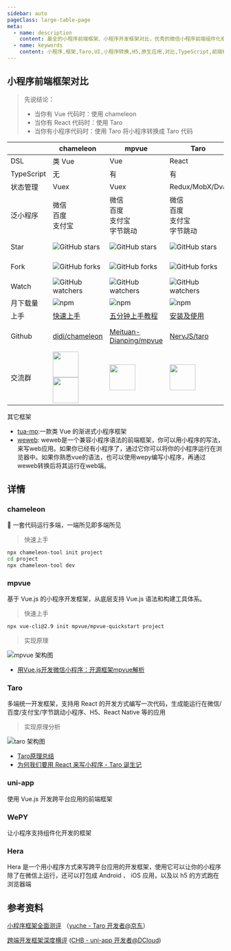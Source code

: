 ```yaml
---
sidebar: auto
pageClass: large-table-page
meta:
  - name: description
    content: 最全的小程序前端框架、小程序开发框架对比，优秀的微信小程序前端组件化框架评测。
  - name: keywords
    content: 小程序,框架,Taro,UI,小程序转换,H5,原生应用,对比,TypeScript,前端框架,对比,UI框架,原理,Hera,weweb,mpvue,Vue,React,小程序开发框架
---
```


## 小程序前端框架对比

> 先说结论：
> - 当你有 Vue 代码时：使用 chameleon
> - 当你有 React 代码时：使用 Taro
> - 当你有小程序代码时：使用 Taro 将小程序转换成 Taro 代码


|            | chameleon                                                    | mpvue                                                        | Taro                                                         | uni-app                                                      | WePY                                                         | Hera                                                         |
| ---------- | ------------------------------------------------------------ | ------------------------------------------------------------ | ------------------------------------------------------------ | ------------------------------------------------------------ | ------------------------------------------------------------ | ------------------------------------------------------------ |
| DSL        | 类 Vue                                                       | Vue                                                          | React                                                        | Vue                                                          | 类 Vue                                                       | 小程序                                                       |
| TypeScript | 无                                                           | 有                                                           | 有                                                           | 有                                                           | 有                                                           | 无                                                           |
| 状态管理   | Vuex                                                         | Vuex                                                         | Redux/MobX/Dva                                               | Vuex                                                         | Redux                                                        | 无                                                           |
| 泛小程序   | 微信<br />百度<br />支付宝                                   | 微信<br />百度<br />支付宝<br />字节跳动                     | 微信<br />百度<br />支付宝<br />字节跳动                     | 微信<br />百度<br />支付宝<br />字节跳动                     | 微信<br />百度<br />支付宝                                   | 微信                                                         |
| Star       | ![GitHub stars](https://img.shields.io/github/stars/didi/chameleon.svg?label=star&style=popout-square) | ![GitHub stars](https://img.shields.io/github/stars/Meituan-Dianping/mpvue.svg?label=star&style=popout-square) | ![GitHub stars](https://img.shields.io/github/stars/NervJS/taro.svg?label=star&style=popout-square) | ![GitHub stars](https://img.shields.io/github/stars/dcloudio/uni-app.svg?label=star&style=popout-square) | ![GitHub stars](https://img.shields.io/github/stars/Tencent/wepy.svg?label=star&style=popout-square) | ![GitHub stars](https://img.shields.io/github/stars/weidian-inc/hera.svg?label=star&style=popout-square) |
| Fork       | ![GitHub forks](https://img.shields.io/github/forks/didi/chameleon.svg?label=fork&style=popout-square) | ![GitHub forks](https://img.shields.io/github/forks/Meituan-Dianping/mpvue.svg?label=fork&style=popout-square) | ![GitHub forks](https://img.shields.io/github/forks/NervJS/taro.svg?label=fork&style=popout-square) | ![GitHub forks](https://img.shields.io/github/forks/dcloudio/uni-app.svg?label=fork&style=popout-square) | ![GitHub forks](https://img.shields.io/github/forks/Tencent/wepy.svg?label=fork&style=popout-square) | ![GitHub forks](https://img.shields.io/github/forks/weidian-inc/hera.svg?label=fork&style=popout-square) |
| Watch      | ![GitHub watchers](https://img.shields.io/github/watchers/didi/chameleon.svg?label=watch&style=popout-square) | ![GitHub watchers](https://img.shields.io/github/watchers/Meituan-Dianping/mpvue.svg?label=watch&style=popout-square) | ![GitHub watchers](https://img.shields.io/github/watchers/NervJS/taro.svg?label=watch&style=popout-square) | ![GitHub watchers](https://img.shields.io/github/watchers/dcloudio/uni-app.svg?label=watch&style=popout-square) | ![GitHub watchers](https://img.shields.io/github/watchers/Tencent/wepy.svg?label=watch&style=popout-square) | ![GitHub watchers](https://img.shields.io/github/watchers/weidian-inc/hera.svg?label=watch&style=popout-square) |
| 月下载量   | ![npm](https://img.shields.io/npm/dm/chameleon-tool.svg?label=D%2FM&style=popout-square) | ![npm](https://img.shields.io/npm/dm/mpvue.svg?label=D%2FM&style=popout-square) | ![npm](https://img.shields.io/npm/dm/@tarojs/taro.svg?label=D%2FM&style=popout-square) | N/A                                                          | ![npm](https://img.shields.io/npm/dm/wepy-cli.svg?label=D%2FM&style=popout-square) | ![npm](https://img.shields.io/npm/dm/hera-cli.svg?label=D%2FM&style=popout-square) |
| 上手       | [快速上手](https://cmljs.org/doc/quick_start/quick_start.html) | [五分钟上手教程](http://mpvue.com/mpvue/quickstart)          | [安装及使用](https://nervjs.github.io/taro/docs/GETTING-STARTED.html) | [快速上手](https://uniapp.dcloud.io/quickstart)              | [快速入门指南](https://tencent.github.io/wepy/document.html#/?id=%e5%bf%ab%e9%80%9f%e5%85%a5%e9%97%a8%e6%8c%87%e5%8d%97) | [快速入门](https://weidian-inc.github.io/hera/#/basics/quickstart) |
| Github     | [didi/chameleon](https://github.com/didi/chameleon)          | [Meituan-Dianping/mpvue](https://github.com/Meituan-Dianping/mpvue) | [NervJS/taro](https://github.com/NervJS/taro)                | [dcloudio/uni-app](https://github.com/dcloudio/uni-app)      | [Tencent/wepy](https://github.com/Tencent/wepy)              | [weidian-inc/hera](https://github.com/weidian-inc/hera)<br />[wdfe/weweb](https://github.com/wdfe/weweb) |
| 交流群     | <img src="https://cmljs.org/doc/assets/qr-qq.jpeg" width=60><img src="https://CMLJS.org/doc/assets/wx-qr-code.png" width=60  > | <img src="https://user-images.githubusercontent.com/1715463/46667731-18eab700-cbfd-11e8-866c-860fb313f0b9.jpeg" width=60  > | <img src="https://camo.githubusercontent.com/10834a234b99a5880b5dff7c0ca7235e2a0772e7/687474703a2f2f696d6732302e333630627579696d672e636f6d2f7562612f6a66732f7432303139372f3238332f313638373136383837342f3133363034322f32623464383131662f35623330613635634e39643166303366312e706e67" width=60  > | <img src="https://camo.githubusercontent.com/e98c3ec9ae103a23d837166c013bbe14734b017b/687474703a2f2f696d672e63646e2e616c6979756e2e64636c6f75642e6e65742e636e2f67756964652f756e696170702f77782d626172636f64652e706e67" width=60  > | <img src="https://user-images.githubusercontent.com/2182004/32309877-8bded674-bfc9-11e7-9daa-9ba4012690fb.png" width=60  > <br /> 回复 `wepy` 按照指引进群 | <img src="https://github.com/weidian-inc/hera/blob/master/docs/zh-cn/Others/assets/wechat-group.jpg?raw=true" width=60><img src="https://github.com/weidian-inc/hera/raw/master/docs/zh-cn/Others/assets/qq-group.png" width=60  > |

其它框架
- [tua-mp](https://github.com/tuateam/tua-mp):一款类 Vue 的渐进式小程序框架
- [weweb](https://github.com/wdfe/weweb): weweb是一个兼容小程序语法的前端框架，你可以用小程序的写法，来写web应用。如果你已经有小程序了，通过它你可以将你的小程序运行在浏览器中。如果你熟悉vue的语法，也可以使用wepy编写小程序，再通过weweb转换后将其运行在web端。

## 详情

### chameleon

🦎 一套代码运行多端，一端所见即多端所见

> 快速上手
```bash
npx chameleon-tool init project
cd project
npx chameleon-tool dev
```

### mpvue

基于 Vue.js 的小程序开发框架，从底层支持 Vue.js 语法和构建工具体系。

> 快速上手
```bash
npx vue-cli@2.9 init mpvue/mpvue-quickstart project
```
> 实现原理

![mpvue 架构图](https://awps-assets.meituan.net/mit-x/blog-images-bundle-2018a/c09f839d.jpg)

- [用Vue.js开发微信小程序：开源框架mpvue解析](https://tech.meituan.com/2018/03/11/mt-mpvue-development-framework.html)

### Taro

多端统一开发框架，支持用 React 的开发方式编写一次代码，生成能运行在微信/百度/支付宝/字节跳动小程序、H5、React Native 等的应用

> 实现原理分析

![taro 架构图](https://img30.360buyimg.com/uba/jfs/t22360/120/839096197/151922/229ceba4/5b1a6fcdNed7d4039.jpg)

- [Taro原理总结](https://blog.poetries.top/2018/11/26/taro-theory)
- [为何我们要用 React 来写小程序 - Taro 诞生记](https://aotu.io/notes/2018/06/25/the-birth-of-taro/index.html)

### uni-app

使用 Vue.js 开发跨平台应用的前端框架

### WePY

让小程序支持组件化开发的框架

### Hera

Hera 是一个用小程序方式来写跨平台应用的开发框架，使用它可以让你的小程序除了在微信上运行，还可以打包成 Android 、 iOS 应用，以及以 h5 的方式跑在浏览器端



## 参考资料

[小程序框架全面测评](https://github.com/o2team/o2team.github.io/blob/v2/source/_posts/2019-03-12-mini-program-framework-full-review.md) （[yuche - Taro 开发者@京东](https://github.com/yuche)）

[跨端开发框架深度横评](https://juejin.im/post/5ca1736af265da30ae314248) ([CHB - uni-app 开发者@DCloud](https://github.com/hbcui1984))